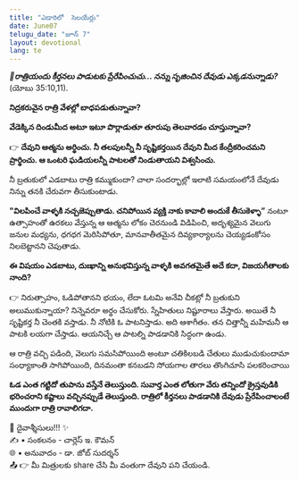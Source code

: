 ```yaml
---
title: "ఎడారిలో  సెలయేర్లు"
date: June07
telugu_date: "జూన్ 7"
layout: devotional
lang: te
---
```

***📖రాత్రియందు కీర్తనలు పాడుటకు ప్రేరేపించుచు... నన్ను సృజించిన దేవుడు ఎక్కడనున్నాడు?***
(యోబు 35:10,11). 

**నిద్రకరువైన రాత్రి వేళల్లో బాధపడుతున్నావా?**

 **వేడెక్కిన దిండుమీద అటూ ఇటూ పొర్లాడుతూ తూరుపు తెలవారడం చూస్తున్నావా?**

👉 **దేవుని ఆత్మను అర్థించు. నీ తలపులన్నీ నీ సృష్టికర్తయిన దేవుని మీద కేంద్రీకరించమని ప్రార్థించు. ఆ ఒంటరి ఘడియలన్నీ పాటలతో నిండుతాయని విశ్వసించు.**

నీ బ్రతుకులో ఎడబాటు రాత్రి కమ్ముకుందా? చాలా సందర్భాల్లో ఇలాటి సమయంలోనే దేవుడు నిన్ను తనకి చేరువగా తీసుకుంటాడు. 

**"విలపించే వాళ్ళకి నచ్చజెప్పుతాడు. చనిపోయిన వ్యక్తి నాకు కావాలి అందుకే తీసుకెళ్ళా”** నంటూ ఉత్సాహంతో ఉరకలు వేస్తున్న ఆ ఆత్మను లోకం చెరనుండి విడిపించి, అదృశ్యమైన వెలుగు జనుల మధ్యను, ధగధగ మెరిసిపోతూ, మానవాతీతమైన దివ్యకార్యాలను చెయ్యడంకోసం నిలబెట్టానని చెపుతాడు. 

**ఈ విషయం ఎడబాటు, దుఃఖాన్ని అనుభవిస్తున్న వాళ్ళకి అవగతమైతే అదే కదా, విజయగీతాలకు నాంది?**

👉 నిరుత్సాహం, ఓడిపోతానని భయం, లేదా ఓటమి అనేవి చీకట్లో నీ బ్రతుకుని అలుముకున్నాయా? నిన్నెవరూ అర్థం చేసుకోరు. స్నేహితులు నిష్టూరాలు వేస్తారు. అయితే నీ సృష్టికర్త నీ చెంతకి వస్తాడు. నీ నోటికి ఓ పాటనిస్తాడు. అది ఆశాగీతం. తన చిత్తాన్నీ మహిమనీ ఆ పాటకి లయగా చేస్తాడు. ఆయనిచ్చే ఆ పాటల్ని పాడడానికి సిద్ధంగా ఉండు.

ఆ రాత్రి వచ్చి పడింది, వెలుగు సమసిపోయింది అంటూ చతికిలబడి చేతులు ముడుచుకుందామా సంధ్యాకాంతి సాగిపోయింది, దినమంతా కనబడని సోయగాల తారలు తొంగిచూసి పలకరించాయి

**ఓడ ఎంత గట్టిదో తుపాను వస్తేనే తెలుస్తుంది. సువార్త ఎంత లోతుగా వేరు తన్నిందో క్రైస్తవుడికి భరించరాని కష్టాలు వచ్చినప్పుడే తెలుస్తుంది. రాత్రిలో కీర్తనలు పాడడానికి దేవుడు ప్రేరేపించాలంటే ముందుగా రాత్రి రావాలిగదా.**

<div class="blessing">🙏 <span class="bless-text">దైవాశ్శీసులు!!!</span> ✨</div>

<div class="credit">✍️ <span class="credit-text">▪ సంకలనం - చార్లెస్ ఇ. కౌమన్</span></div>
<div class="credit">🌐 <span class="credit-text">▪ అనువాదం - డా. జోబ్ సుదర్శన్</span></div>


<div class="share">📤 👉 <span class="share-text">మీ మిత్రులకు share చేసి మీ వంతుగా దేవుని పని చేయండి.</span></div>

